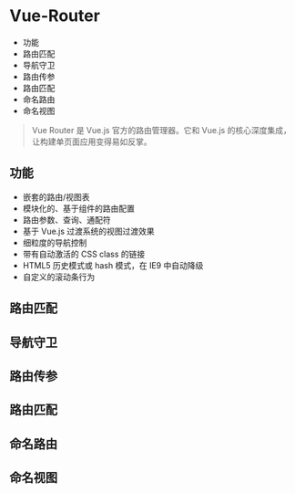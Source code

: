 # Vue-Router

<!-- MarkdownTOC -->

- 功能
- 路由匹配
- 导航守卫
- 路由传参
- 路由匹配
- 命名路由
- 命名视图

<!-- /MarkdownTOC -->

> Vue Router 是 Vue.js 官方的路由管理器。它和 Vue.js 的核心深度集成，让构建单页面应用变得易如反掌。

## 功能

- 嵌套的路由/视图表
- 模块化的、基于组件的路由配置
- 路由参数、查询、通配符
- 基于 Vue.js 过渡系统的视图过渡效果
- 细粒度的导航控制
- 带有自动激活的 CSS class 的链接
- HTML5 历史模式或 hash 模式，在 IE9 中自动降级
- 自定义的滚动条行为

## 路由匹配

## 导航守卫

## 路由传参

## 路由匹配

## 命名路由
## 命名视图
